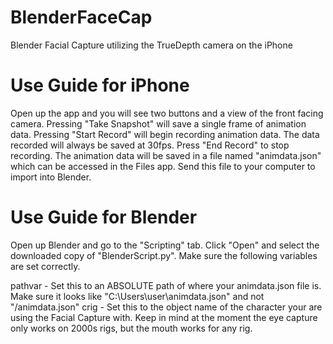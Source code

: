 # BlenderFaceCap
Blender Facial Capture utilizing the TrueDepth camera on the iPhone

# Use Guide for iPhone
Open up the app and you will see two buttons and a view of the front facing camera. Pressing "Take Snapshot" will save a single frame of animation data. Pressing "Start Record" will begin recording animation data. The data recorded will always be saved at 30fps. Press "End Record" to stop recording. The animation data will be saved in a file named "animdata.json" which can be accessed in the Files app. Send this file to your computer to import into Blender.

# Use Guide for Blender
Open up Blender and go to the "Scripting" tab. Click "Open" and select the downloaded copy of "BlenderScript.py". Make sure the following variables are set correctly.

pathvar - Set this to an ABSOLUTE path of where your animdata.json file is. Make sure it looks like "C:\Users\user\animdata.json" and not "/animdata.json"
crig - Set this to the object name of the character your are using the Facial Capture with. Keep in mind at the moment the eye capture only works on 2000s rigs, but the mouth works for any rig.

